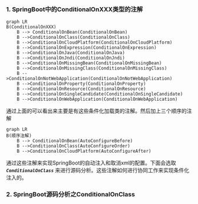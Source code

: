 ### 1. SpringBoot中的ConditionalOnXXX类型的注解

```mermaid
graph LR
B(ConditionalOnXXX)
    B --> ConditionalOnBean(ConditionalOnBean)
    B -->ConditionalOnClass(ConditionalOnClass)
    B -->ConditionalOnCloudPlatform(ConditionalOnCloudPlatform)
    B -->ConditionalOnExpression(ConditionalOnExpression)
    B -->ConditionalOnJava(ConditionalOnJava)
    B -->ConditionalOnJndi(ConditionalOnJndi)
    B -->ConditionalOnMissingBean(ConditionalOnMissingBean)
    B -->ConditionalOnMissingClass(ConditionalOnMissingClass)
    B -->ConditionalOnNotWebApplication(ConditionalOnNotWebApplication)
    B -->ConditionalOnProperty(ConditionalOnProperty)
    B -->ConditionalOnResource(ConditionalOnResource)
    B -->ConditionalOnSingleCandidate(ConditionalOnSingleCandidate)
    B -->ConditionalOnWebApplication(ConditionalOnWebApplication)
```

通过上面的可以看出来主要是有这些条件化加载类的注解。然后加上三个顺序的注解

```mermaid
graph LR
B(顺序注解)
    B --> ConditionalOnBean(AutoConfigureBefore)
    B -->ConditionalOnClass(AutoConfigureOrder)
    B -->ConditionalOnCloudPlatform(AutoConfigureAfter)
```

通过这些注解来实现SpringBoot的自动注入和取消xml的配置。下面会选取 ***`ConditionalOnClass`*** 来进行源码分析。这些注解如何进行协同工作来实现条件化注入的。

### 2. SpringBoot源码分析之ConditionalOnClass

